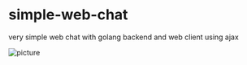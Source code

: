 # simple-web-chat

very simple web chat with golang backend and web client using ajax

![picture](https://user-images.githubusercontent.com/64231066/104031786-42308e00-51de-11eb-94e5-1df3875b4e58.png)
